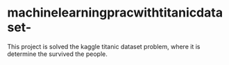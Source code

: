 # machinelearningpracwithtitanicdataset-
This project is solved the kaggle titanic dataset problem, where it is determine the survived the people.
